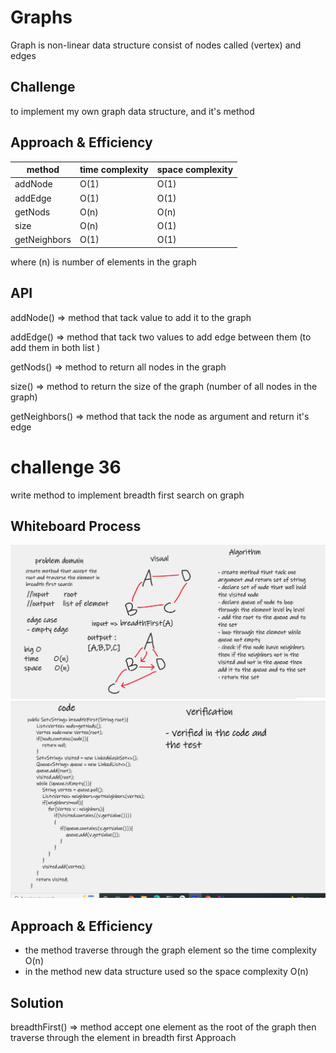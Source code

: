 # Graphs
Graph is non-linear data structure consist of nodes called (vertex) and edges 

## Challenge
to implement my own graph data structure, and it's method 


## Approach & Efficiency

| method       | time complexity | space complexity |
|--------------|-----------------|------------------|
| addNode      | O(1)            | O(1)             |
| addEdge      | O(1)            | O(1)             |
| getNods      | O(n)            | O(n)             |
| size         | O(n)            | O(1)             |
| getNeighbors | O(1)            | O(1)             |

where (n) is number of elements in the graph  

## API
addNode() => method that tack value to add it to the graph 

addEdge() => method that tack two values to add edge between them (to add them in both list )

getNods() => method to return all nodes in the graph 

size() => method to return the size of the graph (number of all nodes in the graph)

getNeighbors() => method that tack the node as argument and return it's edge  


# challenge 36
write method to implement breadth first search on graph 

## Whiteboard Process
![breadthFirst](../img/361.png)
![breadthFirst](../img/36.png)

## Approach & Efficiency
- the method traverse through the graph element so the time complexity O(n)
- in the method new data structure used so the space complexity O(n)

## Solution
breadthFirst() => method accept one element as the root of the graph then traverse through the element in breadth first Approach 